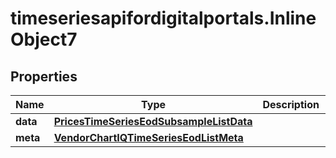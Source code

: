# timeseriesapifordigitalportals.InlineObject7

## Properties

Name | Type | Description | Notes
------------ | ------------- | ------------- | -------------
**data** | [**PricesTimeSeriesEodSubsampleListData**](PricesTimeSeriesEodSubsampleListData.md) |  | [optional] 
**meta** | [**VendorChartIQTimeSeriesEodListMeta**](VendorChartIQTimeSeriesEodListMeta.md) |  | [optional] 


